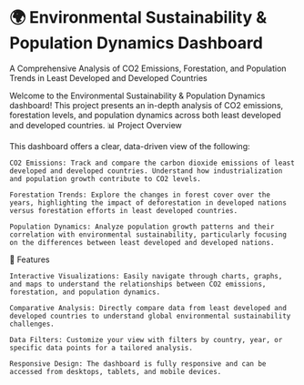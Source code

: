 # 🌍 Environmental Sustainability & Population Dynamics Dashboard
A Comprehensive Analysis of CO2 Emissions, Forestation, and Population Trends in Least Developed and Developed Countries

Welcome to the Environmental Sustainability & Population Dynamics dashboard! This project presents an in-depth analysis of CO2 emissions, forestation levels, and population dynamics across both least developed and developed countries.
📊 Project Overview

This dashboard offers a clear, data-driven view of the following:

    CO2 Emissions: Track and compare the carbon dioxide emissions of least developed and developed countries. Understand how industrialization and population growth contribute to CO2 levels.

    Forestation Trends: Explore the changes in forest cover over the years, highlighting the impact of deforestation in developed nations versus forestation efforts in least developed countries.

    Population Dynamics: Analyze population growth patterns and their correlation with environmental sustainability, particularly focusing on the differences between least developed and developed nations.

🚀 Features

    Interactive Visualizations: Easily navigate through charts, graphs, and maps to understand the relationships between CO2 emissions, forestation, and population dynamics.

    Comparative Analysis: Directly compare data from least developed and developed countries to understand global environmental sustainability challenges.

    Data Filters: Customize your view with filters by country, year, or specific data points for a tailored analysis.

    Responsive Design: The dashboard is fully responsive and can be accessed from desktops, tablets, and mobile devices.
